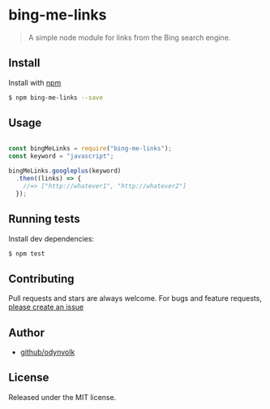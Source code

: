 # bing-me-links
> A simple node module for links from the Bing search engine.

## Install

Install with [npm](https://www.npmjs.com/)

```sh
$ npm bing-me-links --save
```

## Usage

```js

const bingMeLinks = require("bing-me-links");
const keyword = "javascript";

bingMeLinks.googleplus(keyword)
  .then((links) => {
    //=> ["http://whatever1", "http://whatever2"]
  });

````

## Running tests

Install dev dependencies:

```sh
$ npm test
```

## Contributing

Pull requests and stars are always welcome. For bugs and feature requests, [please create an issue](https://github.com/odynvolk/bing-me-links/issues/new)

## Author

+ [github/odynvolk](https://github.com/odynvolk)

## License

Released under the MIT license.


